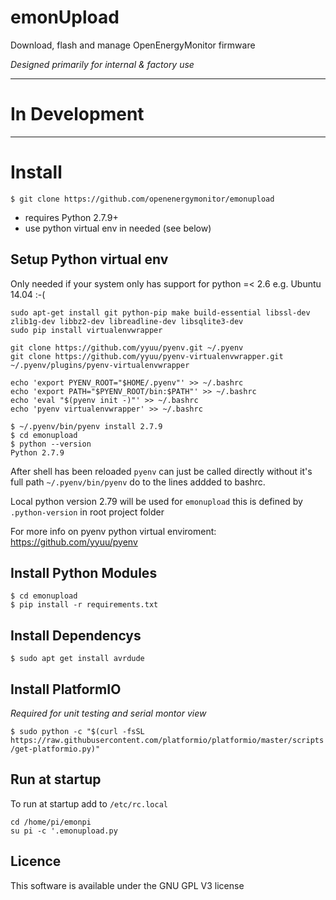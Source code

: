 # emonUpload

Download, flash and manage OpenEnergyMonitor firmware

*Designed primarily for internal & factory use*

***

# In Development

***

# Install

`$ git clone https://github.com/openenergymonitor/emonupload`

- requires Python 2.7.9+
- use python virtual env in needed (see below)

## Setup Python virtual env

Only needed if your system only has support for python =< 2.6 e.g. Ubuntu 14.04 :-(

```
sudo apt-get install git python-pip make build-essential libssl-dev zlib1g-dev libbz2-dev libreadline-dev libsqlite3-dev
sudo pip install virtualenvwrapper

git clone https://github.com/yyuu/pyenv.git ~/.pyenv
git clone https://github.com/yyuu/pyenv-virtualenvwrapper.git ~/.pyenv/plugins/pyenv-virtualenvwrapper

echo 'export PYENV_ROOT="$HOME/.pyenv"' >> ~/.bashrc
echo 'export PATH="$PYENV_ROOT/bin:$PATH"' >> ~/.bashrc
echo 'eval "$(pyenv init -)"' >> ~/.bashrc
echo 'pyenv virtualenvwrapper' >> ~/.bashrc
```

```
$ ~/.pyenv/bin/pyenv install 2.7.9
$ cd emonupload
$ python --version
Python 2.7.9
```

After shell has been reloaded `pyenv` can just be called directly without it's full path `~/.pyenv/bin/pyenv` do to the lines addded to bashrc.

Local python version 2.79 will be used for `emonupload` this is defined by `.python-version` in root project folder

For more info on pyenv python virtual enviroment: https://github.com/yyuu/pyenv


## Install Python Modules

```
$ cd emonupload
$ pip install -r requirements.txt
```

## Install Dependencys

`$ sudo apt get install avrdude`

## Install PlatformIO

*Required for unit testing and serial montor view*

`$ sudo python -c "$(curl -fsSL https://raw.githubusercontent.com/platformio/platformio/master/scripts/get-platformio.py)"`


## Run at startup

To run at startup add to `/etc/rc.local`

```
cd /home/pi/emonpi
su pi -c '.emonupload.py
```

## Licence

This software is available under the GNU GPL V3 license
